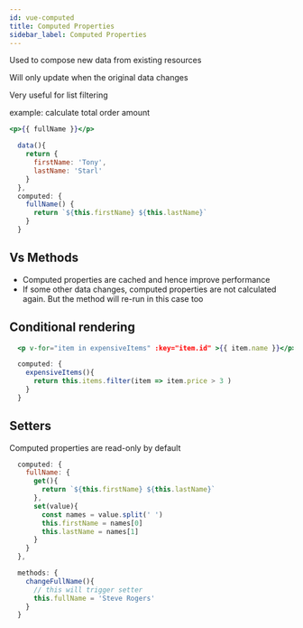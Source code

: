 ```yaml
---
id: vue-computed
title: Computed Properties
sidebar_label: Computed Properties
---
```


Used to compose new data from existing resources

Will only update when the original data changes

Very useful for list filtering

example: calculate total order amount

```jsx
<p>{{ fullName }}</p>

  data(){
    return {
      firstName: 'Tony',
      lastName: 'Starl'
    }
  },
  computed: {
    fullName() {
      return `${this.firstName} ${this.lastName}`
    }
  }
```

## Vs Methods

- Computed properties are cached and hence improve performance
- If some other data changes, computed properties are not calculated again. But the method will re-run in this case too

## Conditional rendering

```jsx
  <p v-for="item in expensiveItems" :key="item.id" >{{ item.name }}</p>

  computed: {
    expensiveItems(){
      return this.items.filter(item => item.price > 3 )
    }
  }
```

## Setters

Computed properties are read-only by default

```jsx
  computed: {
    fullName: {
      get(){
        return `${this.firstName} ${this.lastName}`
      },
      set(value){
        const names = value.split(' ')
        this.firstName = names[0]
        this.lastName = names[1]
      }
    }
  },

  methods: {
    changeFullName(){
      // this will trigger setter
      this.fullName = 'Steve Rogers'
    }
  }
```
